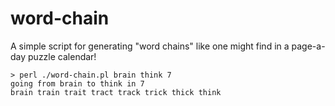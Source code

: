 # word-chain
A simple script for generating "word chains" like one might find in a page-a-day puzzle calendar!

```
> perl ./word-chain.pl brain think 7
going from brain to think in 7
brain train trait tract track trick thick think
```
